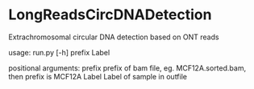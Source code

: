 # LongReadsCircDNADetection
Extrachromosomal circular DNA detection based on ONT reads


usage: run.py [-h] prefix Label

positional arguments:
  prefix      prefix of bam file, eg. MCF12A.sorted.bam, then prefix is MCF12A
  Label       Label of sample in outfile
